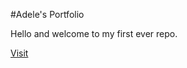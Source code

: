 #Adele's Portfolio

Hello and welcome to my first ever repo. 

[Visit](https://adelekyriacou.github.io)
